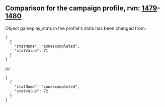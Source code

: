 ## Comparison for the campaign profile, rvn: [1479](https://github.com/PRO100KatYT/FortniteProfileRevisions/tree/main/profiles/campaign/1479%20campaign.json)-[1480](https://github.com/PRO100KatYT/FortniteProfileRevisions/tree/main/profiles/campaign/1480%20campaign.json)

Object gameplay_stats in the profile's stats has been changed from:

```
[
  {
    "statName": "zonescompleted",
    "statValue": 71
  }
]
```

to:

```
[
  {
    "statName": "zonescompleted",
    "statValue": 72
  }
]
```

<br><br>
